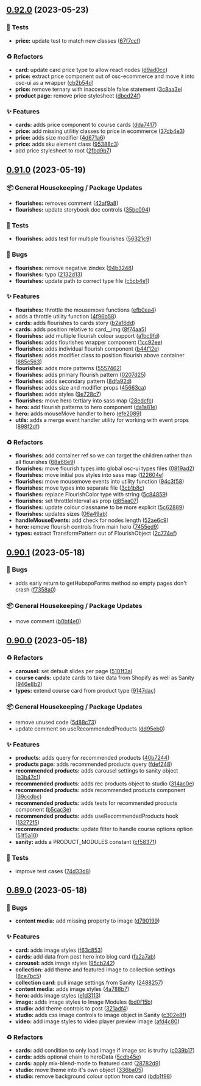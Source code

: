 ## [0.92.0](https://github.com/Open-Study-College/osc/compare/v0.91.0...v0.92.0) (2023-05-23)


### 🧪 Tests

* **price:** update test to match new classes ([67f7ccf](https://github.com/Open-Study-College/osc/commit/67f7ccfd7cf6ad615a5b5bf89bb5be4da204aa3c))


### ♻️ Refactors

* **card:** update card price type to allow react nodes ([d9ad0cc](https://github.com/Open-Study-College/osc/commit/d9ad0cc1d1e2dfcdb7be258b5846ceb1a45ca600))
* **price:** extract price component out of osc-ecommerce and move it into osc-ui as a wrapper ([cb2b54d](https://github.com/Open-Study-College/osc/commit/cb2b54dc4cf1755efe4b68d5a360c899c30765df))
* **price:** remove ternary with inaccessible false statement ([3c8aa3e](https://github.com/Open-Study-College/osc/commit/3c8aa3e8b2c19e5df5e8e5d71f74c2b7728d4faa))
* **product page:** remove price stylesheet ([dbcd24f](https://github.com/Open-Study-College/osc/commit/dbcd24fa75b283d6acd7ecc3675c135fef49652b))


### ✨ Features

* **cards:** adds price component to course cards ([dda7417](https://github.com/Open-Study-College/osc/commit/dda7417da7b50f0899f1e46779dc85b0bd24006e))
* **price:** add missing utilitiy classes to price in ecommerce ([37db4e3](https://github.com/Open-Study-College/osc/commit/37db4e36ef6ea983bb9927e3c79d6737329cce2d))
* **price:** adds size modifier ([4d671a6](https://github.com/Open-Study-College/osc/commit/4d671a670f3241f38135124a32cdb16573df14f7))
* **price:** adds sku element class ([95388c3](https://github.com/Open-Study-College/osc/commit/95388c3bcd315b25626f0fb81bd2e7877ef36c87))
* add price stylesheet to root ([2fbd9b7](https://github.com/Open-Study-College/osc/commit/2fbd9b72aad377b5e49a7d80e623671b0d87caa4))

## [0.91.0](https://github.com/Open-Study-College/osc/compare/v0.90.1...v0.91.0) (2023-05-19)


### 📦 General Housekeeping / Package Updates

* **flourishes:** removes comment ([42af9a8](https://github.com/Open-Study-College/osc/commit/42af9a86ab53d9f0456f3376df9b7f1ca9d44693))
* **flourishes:** update storybook doc controls ([35bc094](https://github.com/Open-Study-College/osc/commit/35bc0940518174c2438949b1b2c565d20ee3aa87))


### 🧪 Tests

* **flourishes:** adds test for multiple flourishes ([56321c9](https://github.com/Open-Study-College/osc/commit/56321c985bd32f67dc8955a8b4667c5e65371ab0))


### 🐛 Bugs

* **flourishes:** remove negative zindex ([94b3248](https://github.com/Open-Study-College/osc/commit/94b324854b16a5e46e7da7d5c092ac200ce8653b))
* **flourishes:** typo ([2132d13](https://github.com/Open-Study-College/osc/commit/2132d139aca6669d5ef86b59df9a3776f55a71b9))
* **flourishes:** update path to correct type file ([c5cb4e1](https://github.com/Open-Study-College/osc/commit/c5cb4e13f34d2a74c5b03aefc6abad42080b1412))


### ✨ Features

* **flourishes:** throttle the mousemove functions ([efb0ea4](https://github.com/Open-Study-College/osc/commit/efb0ea4dff64e4a62d733b82263ba51df2360939))
* adds a throttle utility function ([4f96b58](https://github.com/Open-Study-College/osc/commit/4f96b58b3940cdd03b10e5a39eff45d674bea60b))
* **cards:** adds flourishes to cards story ([b2a16dd](https://github.com/Open-Study-College/osc/commit/b2a16ddffa42dc2b5b119df35671dc115286c39a))
* **cards:** adds position relative to card__img ([8f74aa5](https://github.com/Open-Study-College/osc/commit/8f74aa5f8a0d1533ab1c73d5826e1c01d193629a))
* **flourishes:** add multiple flourish colour support ([a1bc9fd](https://github.com/Open-Study-College/osc/commit/a1bc9fd67eb99103f79b17c1a4ba00c2bc2eb42a))
* **flourishes:** adds flourishes wrapper component ([1cc92ee](https://github.com/Open-Study-College/osc/commit/1cc92ee023c8fc69e1559750edc7e5d17d611fd0))
* **flourishes:** adds individual flourish component ([b44f12e](https://github.com/Open-Study-College/osc/commit/b44f12e95322998e1e950959d263728f6c771974))
* **flourishes:** adds modifier class to position flourish above container ([885c563](https://github.com/Open-Study-College/osc/commit/885c5636300e9b8926e037f6e9641869b51f28df))
* **flourishes:** adds more patterns ([5557462](https://github.com/Open-Study-College/osc/commit/5557462af55f20630486706eb598a3267da41047))
* **flourishes:** adds primary flourish pattern ([0207d25](https://github.com/Open-Study-College/osc/commit/0207d2531216b8451833e006666fe5030609b48f))
* **flourishes:** adds secondary pattern ([8dfa92d](https://github.com/Open-Study-College/osc/commit/8dfa92d5999b83e52b66b969dbe4ad2f6c3bd2eb))
* **flourishes:** adds size and modifier props ([45663ca](https://github.com/Open-Study-College/osc/commit/45663cafa18569dfd1dcedebc2b9dfcaf13e0e20))
* **flourishes:** adds styles ([9e728c7](https://github.com/Open-Study-College/osc/commit/9e728c770eb2dea828e5ae9183e8d63142cce296))
* **flourishes:** move hero tertiary into sass map ([28edcfc](https://github.com/Open-Study-College/osc/commit/28edcfc6d1674a49c1325284e35193f9f6fcad90))
* **hero:** add flourish patterns to hero component ([da1a81e](https://github.com/Open-Study-College/osc/commit/da1a81e4eafbeb3f01aeeda6990c1e6813ff6887))
* **hero:** adds mouseMove handler to hero ([efe2089](https://github.com/Open-Study-College/osc/commit/efe20894c082558d582735981deec7e7dbbf6581))
* **utils:** adds a merge event handler utility for working with event props ([898f2df](https://github.com/Open-Study-College/osc/commit/898f2df5ee0d6f87cc369bd0bd51dfe2c56e9bc9))


### ♻️ Refactors

* **flourishes:** add container ref so we can target the children rather than all flourishes ([68a68e9](https://github.com/Open-Study-College/osc/commit/68a68e9737219806cf34bf133ee56b8d603b60b0))
* **flourishes:** move flourish types into global osc-ui types files ([0819ad2](https://github.com/Open-Study-College/osc/commit/0819ad2f7d4e6a58b1ba68b0c8b2afc0e2891b96))
* **flourishes:** move initial pos styles into sass map ([122604e](https://github.com/Open-Study-College/osc/commit/122604ee086aaa4c6304510d523f3f12fe881570))
* **flourishes:** move mousemove events into utility function ([94c3f58](https://github.com/Open-Study-College/osc/commit/94c3f585a0b7f5e71475ed1332e6ad351c2eeaed))
* **flourishes:** move types into separate file ([3cb1b8c](https://github.com/Open-Study-College/osc/commit/3cb1b8cd3b351bf806f1ae43dd848bbb3c74e18d))
* **flourishes:** replace FlourishColor type with string ([5c84859](https://github.com/Open-Study-College/osc/commit/5c848596b61f0a3f95f0d20f848f201cf482d9a5))
* **flourishes:** set throttleInterval as prop ([d85aa07](https://github.com/Open-Study-College/osc/commit/d85aa077ece9a79d5ff4cb1468e90a1f2c964b8d))
* **flourishes:** update colour classname to be more explicit ([5c62889](https://github.com/Open-Study-College/osc/commit/5c62889e7c8b43ef28b0e721bb92e9b42f8286ca))
* **flourishes:** updates sizes ([06a49ab](https://github.com/Open-Study-College/osc/commit/06a49ab3f8aa86ae1128e9b87f4f390c350c7573))
* **handleMouseEvents:** add check for nodes length ([52ae6c9](https://github.com/Open-Study-College/osc/commit/52ae6c9406d095612898d5a6c0e2ba4ff36cd0a4))
* **hero:** remove flourish controls from main hero ([7455ed9](https://github.com/Open-Study-College/osc/commit/7455ed9da43afc49ae0de0a8cf43eeb46b7c5a66))
* **types:** extract TransformPattern out of FlourishObject ([2c774ef](https://github.com/Open-Study-College/osc/commit/2c774ef3fe1c0e33d1e1988a143d2d9213e22087))

## [0.90.1](https://github.com/Open-Study-College/osc/compare/v0.90.0...v0.90.1) (2023-05-18)


### 🐛 Bugs

* adds early return to getHubspoForms method so empty pages don't crash ([f7358a0](https://github.com/Open-Study-College/osc/commit/f7358a062722307ad829e68731c8f42de74fed6d))


### 📦 General Housekeeping / Package Updates

* move comment ([b0bf4e0](https://github.com/Open-Study-College/osc/commit/b0bf4e0591e32a2ffe4a01641769c8b1012d97fd))

## [0.90.0](https://github.com/Open-Study-College/osc/compare/v0.89.0...v0.90.0) (2023-05-18)


### ♻️ Refactors

* **carousel:** set default slides per page ([5101f3a](https://github.com/Open-Study-College/osc/commit/5101f3adcf0ccf4a09b1149dfa55a48f6bcac58d))
* **course cards:** update cards to take data from Shopify as well as Sanity ([946e8b2](https://github.com/Open-Study-College/osc/commit/946e8b22db842eaaba25c7ccebe4e142d4410916))
* **types:** extend course card from product type ([9147dac](https://github.com/Open-Study-College/osc/commit/9147dac1fbe38c0d19ab858b5d8ef5211f4634b6))


### 📦 General Housekeeping / Package Updates

* remove unused code ([5d88c73](https://github.com/Open-Study-College/osc/commit/5d88c7332161617647f3e3050d625807c0d75e06))
* update comment on useRecommendedProducts ([dd95eb0](https://github.com/Open-Study-College/osc/commit/dd95eb0a4ea6dedaba0594c341a2032e11b863d1))


### ✨ Features

* **products:** adds query for recommended products ([40b7244](https://github.com/Open-Study-College/osc/commit/40b7244ef0274af076b205443a7798564209af22))
* **products page:** adds recommended products query ([fdef248](https://github.com/Open-Study-College/osc/commit/fdef2487e0a2bab1f5c90e1da53b55386de73e6f))
* **recommended products:** adds carousel settings to sanity object ([b3b47c1](https://github.com/Open-Study-College/osc/commit/b3b47c1ce855172cf1dd0d8926f1516e58388a4f))
* **recommended products:** adds rec products object to studio ([314ac0e](https://github.com/Open-Study-College/osc/commit/314ac0ea9c928d4e65c58031cc613c739fecf949))
* **recommended products:** adds recommended products component ([39ccdbc](https://github.com/Open-Study-College/osc/commit/39ccdbcde308a115b21ca591322fcd41ebd57b27))
* **recommended products:** adds tests for recommended products component ([b5cac3e](https://github.com/Open-Study-College/osc/commit/b5cac3ec321250a2c373f1978611380c871cd0b7))
* **recommended products:** adds useRecommendedProducts hook ([13272f5](https://github.com/Open-Study-College/osc/commit/13272f577305605616b58fd2e08ad142e30476c9))
* **recommended products:** update filter to handle course options option ([51f5a10](https://github.com/Open-Study-College/osc/commit/51f5a109577ff0d0c12e31048cb31cfc4f4809f1))
* **sanity:** adds a PRODUCT_MODULES constant ([cf58371](https://github.com/Open-Study-College/osc/commit/cf5837196edbcf294c380953ba7d5dcc8f7ca515))


### 🧪 Tests

* improve test cases ([74d33d8](https://github.com/Open-Study-College/osc/commit/74d33d8bced6a5fe8f39a8761983650dc47a0b8f))

## [0.89.0](https://github.com/Open-Study-College/osc/compare/v0.88.0...v0.89.0) (2023-05-18)


### 🐛 Bugs

* **content media:** add missing property to image ([d790199](https://github.com/Open-Study-College/osc/commit/d790199f9bf95cf4d8bd32d4d9b094eba07a8af5))


### ✨ Features

* **card:** adds image styles ([f63c853](https://github.com/Open-Study-College/osc/commit/f63c8535f0054e4e761d266397570c3efe0dbc50))
* **cards:** add data from post hero into blog card ([fa2a7ab](https://github.com/Open-Study-College/osc/commit/fa2a7ab8d9376731b084dc7c7b0ded128fccc5fa))
* **carousel:** adds image styles ([95cb242](https://github.com/Open-Study-College/osc/commit/95cb2423b29f3c2fd18b883153a68197ac03b454))
* **collection:** add theme and featured image to collection settings ([8ce7bc5](https://github.com/Open-Study-College/osc/commit/8ce7bc527c60721ba435c630bc1ec247b7316276))
* **collection card:** pull image settings from Sanity ([2488257](https://github.com/Open-Study-College/osc/commit/24882572c1c0bcb596af5e1241ebb71530e60951))
* **content media:** adds image styles ([4a788b7](https://github.com/Open-Study-College/osc/commit/4a788b754ed8cb0bbb489cdfd5d00b85c469f8dd))
* **hero:** adds image styles ([e1d3113](https://github.com/Open-Study-College/osc/commit/e1d311336281b75c2b0c628594120be7cc8063d7))
* **image:** adds image styles to Image Modules ([bd0f15b](https://github.com/Open-Study-College/osc/commit/bd0f15bc4535faf900a1cff53ff32938c89de049))
* **studio:** add theme controls to post ([321adf4](https://github.com/Open-Study-College/osc/commit/321adf42108b4d53b1327187482648ff0722092b))
* **studio:** adds css image controls to image object in Sanity ([c302e8f](https://github.com/Open-Study-College/osc/commit/c302e8fc72b9972813ffaeb5c63c35c329a4e83f))
* **video:** add image styles to video player preview image ([afd4c80](https://github.com/Open-Study-College/osc/commit/afd4c80472f5e334f96afab80bb9704e912cd569))


### ♻️ Refactors

* **cards:** add condition to only load image if image src is truthy ([c039b17](https://github.com/Open-Study-College/osc/commit/c039b17e3fd9943b85376fe762b605ed7f6160f7))
* **cards:** adds optional chain to heroData ([5cdb45e](https://github.com/Open-Study-College/osc/commit/5cdb45e222f607d219866dceb0b1f3c52b51b30e))
* **cards:** apply mix-blend-mode to featured card ([28782d9](https://github.com/Open-Study-College/osc/commit/28782d9818ec2cc15197cfc0d798334e31f209a9))
* **studio:** move theme into it's own object ([336ba05](https://github.com/Open-Study-College/osc/commit/336ba05af483111b2db963e6a3f95a022eaa592c))
* **studio:** remove background colour option from card ([bdb1f98](https://github.com/Open-Study-College/osc/commit/bdb1f985f6c1529f84dab38f1d96ee55ca3a30c3))

